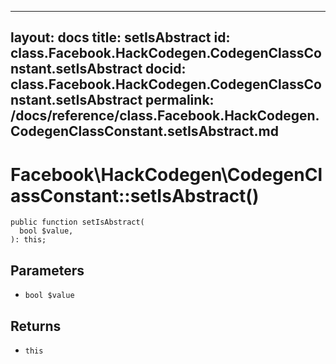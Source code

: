 
***

layout: docs
title: setIsAbstract
id: class.Facebook.HackCodegen.CodegenClassConstant.setIsAbstract
docid: class.Facebook.HackCodegen.CodegenClassConstant.setIsAbstract
permalink: /docs/reference/class.Facebook.HackCodegen.CodegenClassConstant.setIsAbstract.md
---







# Facebook\\HackCodegen\\CodegenClassConstant::setIsAbstract()




``` Hack
public function setIsAbstract(
  bool $value,
): this;
```




## Parameters




+ ` bool $value `




## Returns




* ` this `